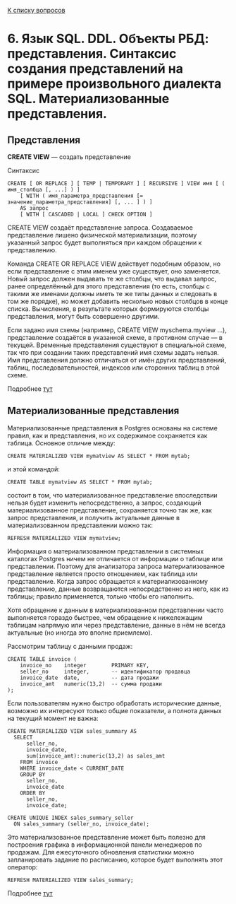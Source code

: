 [К списку вопросов](db_exam.md)

# 6. Язык SQL. DDL. Объекты РБД: представления. Синтаксис создания представлений на примере произвольного диалекта SQL. Материализованные представления.

## Представления
**CREATE VIEW** — создать представление

Синтаксис
```postgresql
CREATE [ OR REPLACE ] [ TEMP | TEMPORARY ] [ RECURSIVE ] VIEW имя [ ( имя_столбца [, ...] ) ]
    [ WITH ( имя_параметра_представления [= значение_параметра_представления] [, ... ] ) ]
    AS запрос
    [ WITH [ CASCADED | LOCAL ] CHECK OPTION ]
```

CREATE VIEW создаёт представление запроса. Создаваемое представление лишено физической материализации, поэтому указанный запрос будет выполняться при каждом обращении к представлению.

Команда CREATE OR REPLACE VIEW действует подобным образом, но если представление с этим именем уже существует, оно заменяется. Новый запрос должен выдавать те же столбцы, что выдавал запрос, ранее определённый для этого представления (то есть, столбцы с такими же именами должны иметь те же типы данных и следовать в том же порядке), но может добавить несколько новых столбцов в конце списка. Вычисления, в результате которых формируются столбцы представления, могут быть совершенно другими.

Если задано имя схемы (например, CREATE VIEW myschema.myview ...), представление создаётся в указанной схеме, в противном случае — в текущей. Временные представления существуют в специальной схеме, так что при создании таких представлений имя схемы задать нельзя. Имя представления должно отличаться от имён других представлений, таблиц, последовательностей, индексов или сторонних таблиц в этой схеме.

Подробнее [тут](https://postgrespro.ru/docs/postgrespro/14/sql-createview)

## Материализованные представления

Материализованные представления в Postgres основаны на системе правил, как и представления, но их содержимое сохраняется как таблица. Основное отличие между:

```postgresql
CREATE MATERIALIZED VIEW mymatview AS SELECT * FROM mytab;
```
и этой командой:
```postgresql
CREATE TABLE mymatview AS SELECT * FROM mytab;
```
состоит в том, что материализованное представление впоследствии нельзя будет изменить непосредственно, а запрос, создающий материализованное представление, сохраняется точно так же, как запрос представления, и получить актуальные данные в материализованном представлении можно так:
```postgresql
REFRESH MATERIALIZED VIEW mymatview;
```

Информация о материализованном представлении в системных каталогах Postgres ничем не отличается от информации о таблице или представлении. Поэтому для анализатора запроса материализованное представление является просто отношением, как таблица или представление. Когда запрос обращается к материализованному представлению, данные возвращаются непосредственно из него, как из таблицы; правило применяется, только чтобы его наполнить.

Хотя обращение к данным в материализованном представлении часто выполняется гораздо быстрее, чем обращение к нижележащим таблицам напрямую или через представление, данные в нём не всегда актуальные (но иногда это вполне приемлемо).

Рассмотрим таблицу с данными продаж:
```postgresql
CREATE TABLE invoice (
    invoice_no    integer        PRIMARY KEY,
    seller_no     integer,       -- идентификатор продавца
    invoice_date  date,          -- дата продажи
    invoice_amt   numeric(13,2)  -- сумма продажи
);
```

Если пользователям нужно быстро обработать исторические данные, возможно их интересуют только общие показатели, а полнота данных на текущий момент не важна:

```postgresql
CREATE MATERIALIZED VIEW sales_summary AS
  SELECT
      seller_no,
      invoice_date,
      sum(invoice_amt)::numeric(13,2) as sales_amt
    FROM invoice
    WHERE invoice_date < CURRENT_DATE
    GROUP BY
      seller_no,
      invoice_date
    ORDER BY
      seller_no,
      invoice_date;

CREATE UNIQUE INDEX sales_summary_seller
  ON sales_summary (seller_no, invoice_date);
```

Это материализованное представление может быть полезно для построения графика в информационной панели менеджеров по продажам. Для ежесуточного обновления статистики можно запланировать задание по расписанию, которое будет выполнять этот оператор:
```postgresql
REFRESH MATERIALIZED VIEW sales_summary;
```

Подробнее [тут](https://postgrespro.ru/docs/postgrespro/14/rules-materializedviews)
